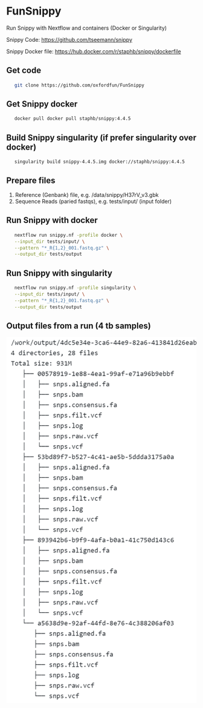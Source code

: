 # FunSnippy
Run Snippy with Nextflow and containers (Docker or Singularity)

Snippy Code: https://github.com/tseemann/snippy

Snippy Docker file: https://hub.docker.com/r/staphb/snippy/dockerfile 

## Get code

```bash
   git clone https://github.com/oxfordfun/FunSnippy
```

## Get Snippy docker
```bash
   docker pull docker pull staphb/snippy:4.4.5
```

## Build Snippy singularity (if prefer singularity over docker)
```base
   singularity build snippy-4.4.5.img docker://staphb/snippy:4.4.5
```

## Prepare files

1. Reference (Genbank) file, e.g. /data/snippy/H37rV_v3.gbk
2. Sequence Reads (paried fastqs), e.g. tests/input/ (input folder)

## Run Snippy with docker
```bash
   nextflow run snippy.nf -profile docker \
   --input_dir tests/input/ \
   --pattern "*_R{1,2}_001.fastq.gz" \
   --output_dir tests/output
```

## Run Snippy with singularity
```bash
   nextflow run snippy.nf -profile singularity \
   --input_dir tests/input/ \
   --pattern "*_R{1,2}_001.fastq.gz" \
   --output_dir tests/output
```

## Output files from a run (4 tb samples)
![Output files](https://github.com/oxfordfun/FunSnippy/raw/master/output-funsnippy.png)
